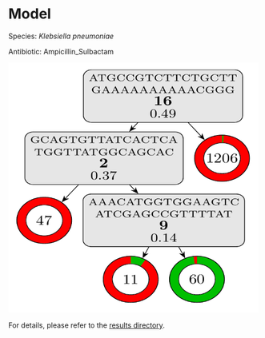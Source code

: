 
# Model

Species: *Klebsiella pneumoniae*

Antibiotic: Ampicillin_Sulbactam

<a href="./model.pdf"><img src="./model.png" width=500 height=500 /></a>

For details, please refer to the [results directory](../../../../../results/cart_b/klebsiella%20pneumoniae/ampicillin_sulbactam/repeat_5/).

